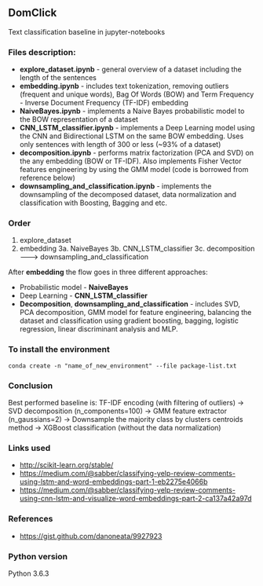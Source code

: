 ## DomClick
Text classification baseline in jupyter-notebooks

### Files description:
* **explore_dataset.ipynb** - general overview of a dataset including the length of the sentences
* **embedding.ipynb** - includes text tokenization, removing outliers (frequent and unique words), Bag Of Words (BOW) and Term Frequency - Inverse Document Frequency (TF-IDF) embedding
* **NaiveBayes.ipynb** - implements a Naive Bayes probabilistic model to the BOW representation of a dataset
* **CNN_LSTM_classifier.ipynb** - implements a Deep Learning model using the CNN and Bidirectional LSTM on the same BOW embedding. Uses only sentences with length of 300 or less (~93% of a dataset)
* **decomposition.ipynb** - performs matrix factorization (PCA and SVD) on the any embedding (BOW or TF-IDF). Also implements Fisher Vector features engineering by using the GMM model (code is borrowed from reference below)
* **downsampling_and_classification.ipynb** - implements the downsampling of the decomposed dataset, data normalization and classification with Boosting, Bagging and etc.

### Order
1. explore_dataset
2. embedding
3a. NaiveBayes
3b. CNN_LSTM_classifier
3c. decomposition ---> downsampling_and_classification

After **embedding** the flow goes in three different approaches:
* Probabilistic model - **NaiveBayes** 
* Deep Learning - **CNN_LSTM_classifier** 
* **Decomposition**, **downsampling_and_classification** - includes SVD, PCA decomposition, GMM model for feature engineering, balancing the dataset and classification using gradient boosting, bagging, logistic regression, linear discriminant analysis and MLP.

### To install the environment
`conda create -n "name_of_new_environment" --file package-list.txt`

### Conclusion
Best performed baseline is:
TF-IDF encoding (with filtering of outliers) -> SVD decomposition (n_components=100) -> GMM feature extractor (n_gaussians=2) -> Downsample the majority class by clusters centroids method -> XGBoost classification (without the data normalization)

### Links used
* http://scikit-learn.org/stable/
* https://medium.com/@sabber/classifying-yelp-review-comments-using-lstm-and-word-embeddings-part-1-eb2275e4066b
* https://medium.com/@sabber/classifying-yelp-review-comments-using-cnn-lstm-and-visualize-word-embeddings-part-2-ca137a42a97d

### References
* https://gist.github.com/danoneata/9927923

### Python version
Python 3.6.3

